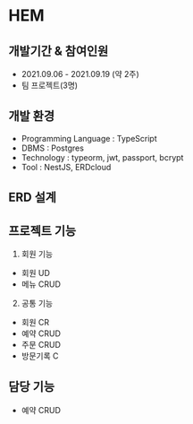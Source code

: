 # HEM


## 개발기간 & 참여인원
- 2021.09.06 - 2021.09.19 (약 2주)
- 팀 프로젝트(3명)

## 개발 환경
- Programming Language : TypeScript
- DBMS : Postgres
- Technology : typeorm, jwt, passport, bcrypt
- Tool : NestJS, ERDcloud


## ERD 설계



## 프로젝트 기능
1. 회원 기능
- 회원 UD
- 메뉴 CRUD
2. 공통 기능
- 회원 CR
- 예약 CRUD
- 주문 CRUD
- 방문기록 C




## 담당 기능
- 예약 CRUD


